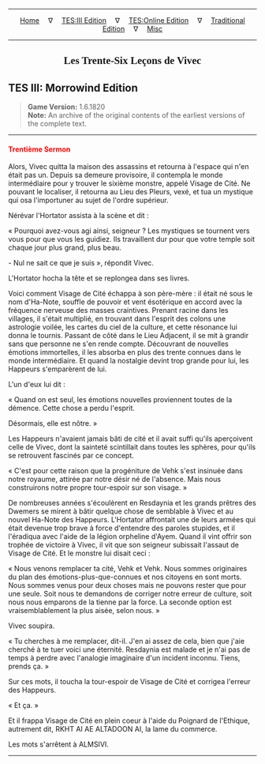 
---

<!-- Jekyll Page Links -->

<center>
<a href="../../../../index.html">Home</a>
&emsp;&nabla;&emsp;
<a href="../../../index-tes3.html">TES:III Edition</a>
&emsp;&nabla;&emsp;
<a href="../../../index-teso.html">TES:Online Edition</a>
&emsp;&nabla;&emsp;
<a href="../../../index-traditional.html">Traditional Edition</a>
&emsp;&nabla;&emsp;
<a href="../../../index-misc.html">Misc</a>
</center>

<!-- Markdown Body Below: -->

---

<center>
<h2><span style="font-family:Georgia">Les Trente-Six Leçons de Vivec</span></h2>
</center>

## TES III: Morrowind Edition

> __Game Version:__ 1.6.1820\
> __Note:__ An archive of the original contents of the earliest versions of the complete text.

---

#### <span style="color:red">Trentième Sermon</span>

Alors, Vivec quitta la maison des assassins et retourna à l'espace qui n'en était pas un. Depuis sa demeure provisoire, il contempla le monde intermédiaire pour y trouver le sixième monstre, appelé Visage de Cité. Ne pouvant le localiser, il retourna au Lieu des Pleurs, vexé, et tua un mystique qui osa l'importuner au sujet de l'ordre supérieur.

Nérévar l'Hortator assista à la scène et dit :

« Pourquoi avez-vous agi ainsi, seigneur ? Les mystiques se tournent vers vous pour que vous les guidiez. Ils travaillent dur pour que votre temple soit chaque jour plus grand, plus beau.

\- Nul ne sait ce que je suis », répondit Vivec.

L'Hortator hocha la tête et se replongea dans ses livres.

Voici comment Visage de Cité échappa à son père-mère : il était né sous le nom d'Ha-Note, souffle de pouvoir et vent ésotérique en accord avec la fréquence nerveuse des masses craintives. Prenant racine dans les villages, il s'était multiplié, en trouvant dans l'esprit des colons une astrologie voilée, les cartes du ciel de la culture, et cette résonance lui donna le tournis. Passant de côté dans le Lieu Adjacent, il se mit à grandir sans que personne ne s'en rende compte. Découvrant de nouvelles émotions immortelles, il les absorba en plus des trente connues dans le monde intermédiaire. Et quand la nostalgie devint trop grande pour lui, les Happeurs s'emparèrent de lui.

L'un d'eux lui dit :

« Quand on est seul, les émotions nouvelles proviennent toutes de la démence. Cette chose a perdu l'esprit.

Désormais, elle est nôtre. »

Les Happeurs n'avaient jamais bâti de cité et il avait suffi qu'ils aperçoivent celle de Vivec, dont la sainteté scintillait dans toutes les sphères, pour qu'ils se retrouvent fascinés par ce concept.

« C'est pour cette raison que la progéniture de Vehk s'est insinuée dans notre royaume, attirée par notre désir né de l'absence. Mais nous construirons notre propre tour-espoir sur son visage. »

De nombreuses années s'écoulèrent en Resdaynia et les grands prêtres des Dwemers se mirent à bâtir quelque chose de semblable à Vivec et au nouvel Ha-Note des Happeurs. L'Hortator affrontait une de leurs armées qui était devenue trop brave à force d'entendre des paroles stupides, et il l'éradiqua avec l'aide de la légion orpheline d'Ayem. Quand il vint offrir son trophée de victoire à Vivec, il vit que son seigneur subissait l'assaut de Visage de Cité. Et le monstre lui disait ceci :

« Nous venons remplacer ta cité, Vehk et Vehk. Nous sommes originaires du plan des émotions-plus-que-connues et nos citoyens en sont morts. Nous sommes venus pour deux choses mais ne pouvons rester que pour une seule. Soit nous te demandons de corriger notre erreur de culture, soit nous nous emparons de la tienne par la force. La seconde option est vraisemblablement la plus aisée, selon nous. »

Vivec soupira.

« Tu cherches à me remplacer, dit-il. J'en ai assez de cela, bien que j'aie cherché à te tuer voici une éternité. Resdaynia est malade et je n'ai pas de temps à perdre avec l'analogie imaginaire d'un incident inconnu. Tiens, prends ça. »

Sur ces mots, il toucha la tour-espoir de Visage de Cité et corrigea l'erreur des Happeurs.

« Et ça. »

Et il frappa Visage de Cité en plein coeur à l'aide du Poignard de l'Ethique, autrement dit, RKHT AI AE ALTADOON AI, la lame du commerce.

Les mots s'arrêtent à ALMSIVI.

---
